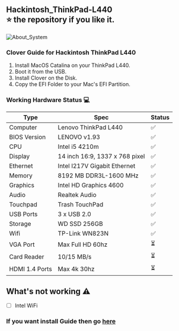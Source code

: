 ## Hackintosh_ThinkPad-L440 <br> ⭐ the repository if you like it.
![About_System](https://user-images.githubusercontent.com/63806451/125563726-babee51d-c451-4263-acf2-1f0e6b08e864.png)

### Clover Guide for Hackintosh ThinkPad L440
1) Install MacOS Catalina on your ThinkPad L440.
2) Boot it from the USB.
3) Install Clover on the Disk.
4) Copy the EFI Folder to your Mac's EFI Partition.

### Working Hardware Status 💻

| Type           | Spec                                | Status|
|----------------|-------------------------------------|-------|
| Computer       | Lenovo ThinkPad L440                |   ✅  |
| BIOS Version   | LENOVO v1.93                        |   ✅  |
| CPU            | Intel i5 4210m                      |   ✅  |
| Display        | 14 inch 16:9, 1337 x 768 pixel      |   ✅  |
| Ethernet       | Intel I217V Gigabit Ethernet        |   ✅  |
| Memory         | 8192 MB DDR3L-1600 MHz              |   ✅  |
| Graphics       | Intel HD Graphics 4600              |   ✅  |
| Audio          | Realtek Audio                       |   ✅  |
| Touchpad       | Trash TouchPad                      |   ✅  |
| USB Ports      | 3 x USB 2.0                         |   ✅  |
| Storage        | WD SSD 256GB                        |   ✅  |
| Wifi           | TP-Link WN823N                      |   ✅  |
| VGA Port       | Max Full HD 60hz                    |   ⏳  |
| Card Reader    | 10/15 MB/s                          |   ⏳  |
| HDMI 1.4 Ports | Max 4k 30hz                         |   ⏳  |

## What's not working ⚠️

- [ ] Intel WiFi

### If you want install Guide then go [here](https://github.com/nparashar150/Hackintosh-Dell-E7440)
